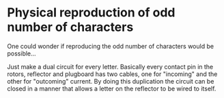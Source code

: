 # Physical reproduction of odd number of characters
One could wonder if reproducing the odd number of characters would be possible...

Just make a dual circuit for every letter. Basically every contact pin in the rotors, reflector and plugboard has two cables, one for "incoming" and the other for "outcoming" current. By doing this duplication the circuit can be closed in a manner that allows a letter on the reflector to be wired to itself. 